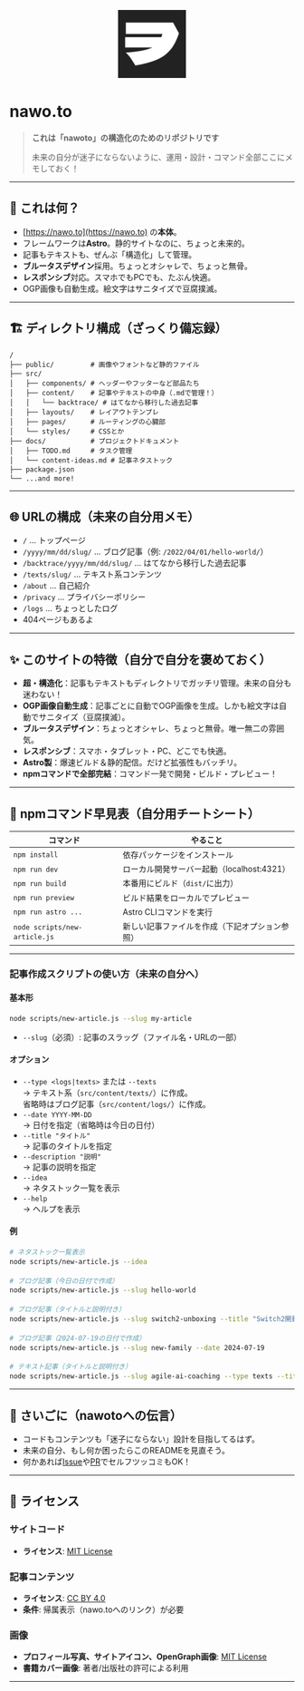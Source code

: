 <p align="center">
  <img src="public/images/site-icon.png" alt="nawo.to ロゴ" width="120" />
</p>

# nawo.to

> **これは「nawoto」の構造化のためのリポジトリです**
>
> 未来の自分が迷子にならないように、運用・設計・コマンド全部ここにメモしておく！

---

## 🚀 これは何？

- [https://nawo.to](https://nawo.to) の**本体**。
- フレームワークは**Astro**。静的サイトなのに、ちょっと未来的。
- 記事もテキストも、ぜんぶ「構造化」して管理。
- **ブルータスデザイン**採用。ちょっとオシャレで、ちょっと無骨。
- **レスポンシブ**対応。スマホでもPCでも、たぶん快適。
- OGP画像も自動生成。絵文字はサニタイズで豆腐撲滅。

---

## 🏗️ ディレクトリ構成（ざっくり備忘録）

```text
/
├── public/         # 画像やフォントなど静的ファイル
├── src/
│   ├── components/ # ヘッダーやフッターなど部品たち
│   ├── content/    # 記事やテキストの中身（.mdで管理！）
│   │   └── backtrace/ # はてなから移行した過去記事
│   ├── layouts/    # レイアウトテンプレ
│   ├── pages/      # ルーティングの心臓部
│   └── styles/     # CSSとか
├── docs/           # プロジェクトドキュメント
│   ├── TODO.md     # タスク管理
│   └── content-ideas.md # 記事ネタストック
├── package.json
└── ...and more!
```

---

## 🌐 URLの構成（未来の自分用メモ）

- `/` … トップページ
- `/yyyy/mm/dd/slug/` … ブログ記事（例: `/2022/04/01/hello-world/`）
- `/backtrace/yyyy/mm/dd/slug/` … はてなから移行した過去記事
- `/texts/slug/` … テキスト系コンテンツ
- `/about` … 自己紹介
- `/privacy` … プライバシーポリシー
- `/logs` … ちょっとしたログ
- 404ページもあるよ

---

## ✨ このサイトの特徴（自分で自分を褒めておく）

- **超・構造化**：記事もテキストもディレクトリでガッチリ管理。未来の自分も迷わない！
- **OGP画像自動生成**：記事ごとに自動でOGP画像を生成。しかも絵文字は自動でサニタイズ（豆腐撲滅）。
- **ブルータスデザイン**：ちょっとオシャレ、ちょっと無骨。唯一無二の雰囲気。
- **レスポンシブ**：スマホ・タブレット・PC、どこでも快適。
- **Astro製**：爆速ビルド＆静的配信。だけど拡張性もバッチリ。
- **npmコマンドで全部完結**：コマンド一発で開発・ビルド・プレビュー！

---

## 🧞 npmコマンド早見表（自分用チートシート）

| コマンド                      | やること                                       |
| ----------------------------- | ---------------------------------------------- |
| `npm install`                 | 依存パッケージをインストール                   |
| `npm run dev`                 | ローカル開発サーバー起動（localhost:4321）     |
| `npm run build`               | 本番用にビルド（`dist/`に出力）                |
| `npm run preview`             | ビルド結果をローカルでプレビュー               |
| `npm run astro ...`           | Astro CLIコマンドを実行                        |
| `node scripts/new-article.js` | 新しい記事ファイルを作成（下記オプション参照） |

---

### 記事作成スクリプトの使い方（未来の自分へ）

#### 基本形

```sh
node scripts/new-article.js --slug my-article
```

- `--slug`（必須）: 記事のスラッグ（ファイル名・URLの一部）

#### オプション

- `--type <logs|texts>` または `--texts`  
  → テキスト系（`src/content/texts/`）に作成。  
  省略時はブログ記事（`src/content/logs/`）に作成。
- `--date YYYY-MM-DD`  
  → 日付を指定（省略時は今日の日付）
- `--title "タイトル"`  
  → 記事のタイトルを指定
- `--description "説明"`  
  → 記事の説明を指定
- `--idea`  
  → ネタストック一覧を表示
- `--help`  
  → ヘルプを表示

#### 例

```sh
# ネタストック一覧表示
node scripts/new-article.js --idea

# ブログ記事（今日の日付で作成）
node scripts/new-article.js --slug hello-world

# ブログ記事（タイトルと説明付き）
node scripts/new-article.js --slug switch2-unboxing --title "Switch2開封記" --description "Switch2の開封と初期設定の詳細"

# ブログ記事（2024-07-19の日付で作成）
node scripts/new-article.js --slug new-family --date 2024-07-19

# テキスト記事（タイトルと説明付き）
node scripts/new-article.js --slug agile-ai-coaching --type texts --title "アジャイルコーチと生成AI" --description "アジャイルコーチが生成AIをどう活用しているか"
```

---

## 📝 さいごに（nawotoへの伝言）

- コードもコンテンツも「迷子にならない」設計を目指してるはず。
- 未来の自分、もし何か困ったらこのREADMEを見直そう。
- 何かあれば[Issue](https://github.com/nawoto/nawo.to/issues)や[PR](https://github.com/nawoto/nawo.to/pulls)でセルフツッコミもOK！

---

## 📄 ライセンス

### サイトコード

- **ライセンス**: [MIT License](https://opensource.org/licenses/MIT)

### 記事コンテンツ

- **ライセンス**: [CC BY 4.0](https://creativecommons.org/licenses/by/4.0/)
- **条件**: 帰属表示（nawo.toへのリンク）が必要

### 画像

- **プロフィール写真、サイトアイコン、OpenGraph画像**: [MIT License](https://opensource.org/licenses/MIT)
- **書籍カバー画像**: 著者/出版社の許可による利用

---
